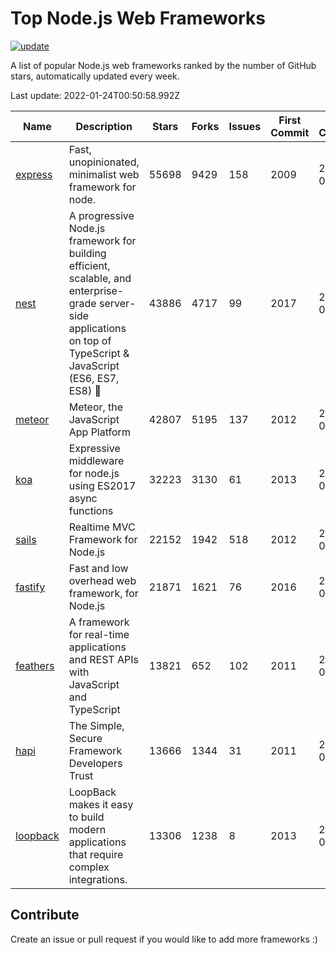# Top Node.js Web Frameworks

[![update](https://github.com/sunnysid3up/nodejs-web-frameworks/actions/workflows/update.yml/badge.svg)](https://github.com/sunnysid3up/nodejs-web-frameworks/actions/workflows/update.yml)

A list of popular Node.js web frameworks ranked by the number of GitHub stars, automatically updated every week.

Last update: 2022-01-24T00:50:58.992Z

| Name          | Description          | Stars                     | Forks          | Issues               | First Commit        | Last Commit         | Language          |
|---------------|----------------------|---------------------------|----------------|----------------------|---------------------|---------------------|-------------------|
| [express](https://github.com/expressjs/express) | Fast, unopinionated, minimalist web framework for node. | 55698 | 9429 | 158 | 2009 | 2022-01-24 | JS |
| [nest](https://github.com/nestjs/nest) | A progressive Node.js framework for building efficient, scalable, and enterprise-grade server-side applications on top of TypeScript & JavaScript (ES6, ES7, ES8) 🚀 | 43886 | 4717 | 99 | 2017 | 2022-01-23 | TS |
| [meteor](https://github.com/meteor/meteor) | Meteor, the JavaScript App Platform | 42807 | 5195 | 137 | 2012 | 2022-01-23 | JS |
| [koa](https://github.com/koajs/koa) | Expressive middleware for node.js using ES2017 async functions | 32223 | 3130 | 61 | 2013 | 2022-01-23 | JS |
| [sails](https://github.com/balderdashy/sails) | Realtime MVC Framework for Node.js | 22152 | 1942 | 518 | 2012 | 2022-01-23 | JS |
| [fastify](https://github.com/fastify/fastify) | Fast and low overhead web framework, for Node.js | 21871 | 1621 | 76 | 2016 | 2022-01-23 | JS |
| [feathers](https://github.com/feathersjs/feathers) | A framework for real-time applications and REST APIs with JavaScript and TypeScript | 13821 | 652 | 102 | 2011 | 2022-01-23 | TS |
| [hapi](https://github.com/hapijs/hapi) | The Simple, Secure Framework Developers Trust | 13666 | 1344 | 31 | 2011 | 2022-01-23 | JS |
| [loopback](https://github.com/strongloop/loopback) | LoopBack makes it easy to build modern applications that require complex integrations. | 13306 | 1238 | 8 | 2013 | 2022-01-23 | JS |

## Contribute 

Create an issue or pull request if you would like to add more frameworks :)